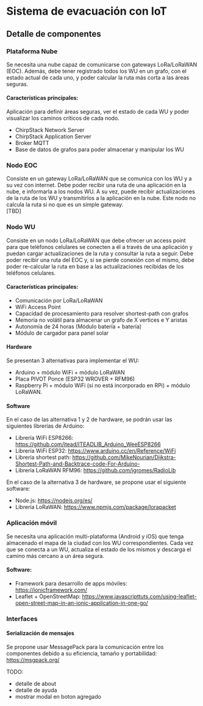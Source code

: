 # Sistema de evacuación con IoT

## Detalle de componentes

### Plataforma Nube

Se necesita una nube capaz de comunicarse con gateways LoRa/LoRaWAN (EOC).  Además, debe tener registrado todos los WU en un grafo, con el estado actual de cada uno, y poder calcular la ruta más corta a las áreas seguras.   

#### Características principales:

Aplicación para definir áreas seguras, ver el estado de cada WU y poder visualizar los caminos críticos de cada nodo.  
  - ChirpStack Network Server  
  - ChirpStack Application Server  
  - Broker MQTT  
  - Base de datos de grafos para poder almacenar y manipular los WU  

### Nodo EOC
Consiste en un gateway LoRa/LoRaWAN que se comunica con los WU y a su vez con internet. Debe poder recibir una ruta de una aplicación en la nube, e informarla a los nodos WU. A su vez, puede recibir actualizaciones de la ruta de los WU y transmitirlos a la aplicación en la nube. Este nodo no calcula la ruta si no que es un simple gateway.  
[TBD]  

### Nodo WU
Consiste en un nodo LoRa/LoRaWAN que debe ofrecer un access point para que teléfonos celulares se conecten a él a través de una aplicación y puedan cargar actualizaciones de la ruta y consultar la ruta a seguir. Debe poder recibir una ruta del EOC y, si se pierde conexión con el mismo, debe poder re-calcular la ruta en base a las actualizaciones recibidas de los teléfonos celulares.  

#### Características principales:
  - Comunicación por LoRa/LoRaWAN  
  - WiFi Access Point  
  - Capacidad de procesamiento para resolver shortest-path con grafos  
  - Memoria no volátil para almacenar un grafo de X vertices e Y aristas  
  - Autonomía de 24 horas (Módulo batería + batería)  
  - Módulo de cargador para panel solar  

#### Hardware
Se presentan 3 alternativas para implementar el WU:  
  - Arduino + módulo WiFi + módulo LoRaWAN  
  - Placa PIVOT Ponce (ESP32 WROVER + RFM96)  
  - Raspberry Pi + módulo WiFi (si no está incorporado en RPi) + módulo LoRaWAN.  

#### Software

En el caso de las alternativa 1 y 2 de hardware, se podrán usar las siguientes librerías de Arduino:  
  - Librería WiFi ESP8266: https://github.com/itead/ITEADLIB_Arduino_WeeESP8266  
  - Librería WiFi ESP32: https://www.arduino.cc/en/Reference/WiFi   
  - Librería shortest path: https://github.com/MikeNourian/Dijkstra-Shortest-Path-and-Backtrace-code-For-Arduino-
  - Librería LoRaWAN RFM96: https://github.com/jgromes/RadioLib  

En el caso de la alternativa 3 de hardware, se propone usar el siguiente software:  
  - Node.js: https://nodejs.org/es/  
  - Librería LoRaWAN: https://www.npmjs.com/package/lorapacket  

### Aplicación móvil

Se necesita una aplicación multi-plataforma (Android y iOS) que tenga almacenado el mapa de la ciudad con los WU correspondientes. Cada vez que se conecta a un WU, actualiza el estado de los mismos y descarga el camino más cercano a un área segura.  

#### Software:
  - Framework para desarrollo de apps móviles: https://ionicframework.com/  
  - Leaflet + OpenStreetMap: https://www.javascripttuts.com/using-leaflet-open-street-map-in-an-ionic-application-in-one-go/  

### Interfaces

#### Serialización de mensajes

Se propone usar MessagePack para la comunicación entre los componentes debido a su eficiencia, tamaño y portabilidad: https://msgpack.org/  









TODO:
  - detalle de about  
  - detalle de ayuda  
  - mostrar modal en boton agregado
